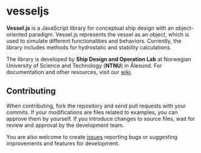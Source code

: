 # vesseljs

**Vessel.js** is a JavaScript library for conceptual ship design with an object-oriented paradigm. Vessel.js represents the vessel as an object, which is used to simulate different functionalities and behaviors. Currently, the library includes methods for hydrostatic and stability calculations.

The library is developed by **Ship Design and Operation Lab** at Norwegian University of Science and Technology (**NTNU**) in Ålesund. For documentation and other resources, visit our [wiki](https://github.com/shiplab/vesseljs/wiki).

## Contributing

When contributing, fork the repository and send pull requests with your commits. If your modifications are files related to examples, you can approve them by yourself. If you introduce changes to source files, wait for review and approval by the development team.

You are also welcome to create [issues](https://github.com/shiplab/vesseljs/issues) reporting bugs or suggesting improvements and features for development.
